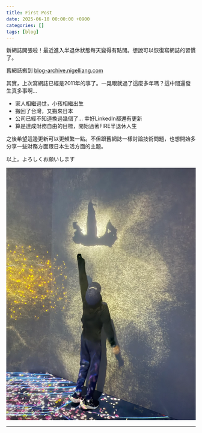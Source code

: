 ```yaml
---
title: First Post
date: 2025-06-10 00:00:00 +0900
categories: []
tags: [blog]
---
```


新網誌開張啦！最近進入半退休狀態每天變得有點閒。想說可以恢復寫網誌的習慣了。

舊網誌搬到 [blog-archive.nigelliang.com](https://blog-archive.nigelliang.com)

其實，上次寫網誌已經是2011年的事了。一晃眼就過了這麼多年嗎？這中間還發生真多事啊...

- 家人相繼過世，小孩相繼出生
- 搬回了台灣，又搬來日本
- 公司已經不知道換過幾個了... 幸好LinkedIn都還有更新
- 算是達成財務自由的目標，開始過著FIRE半退休人生

之後希望這邊更新可以更頻繁一點。不但跟舊網誌一樣討論技術問題，也想開始多分享一些財務方面跟日本生活方面的主題。

以上。よろしくお願いします

![First Post Image](/assets/img/posts/2025-06-10-first-post.webp)

--- 